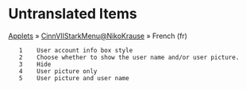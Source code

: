 # Untranslated Items
[Applets](../../../README.md) &#187; [CinnVIIStarkMenu@NikoKrause](../README.md) &#187; French (fr)

       1	User account info box style
       2	Choose whether to show the user name and/or user picture.
       3	Hide
       4	User picture only
       5	User picture and user name
